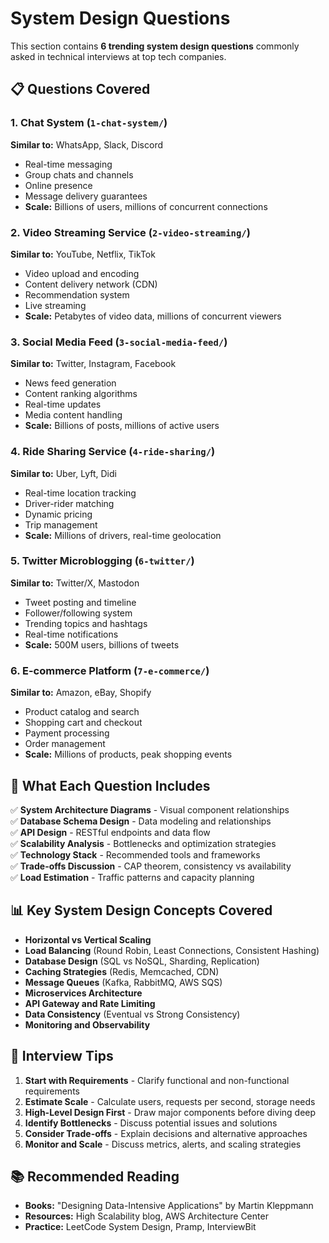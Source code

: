 # System Design Questions

This section contains **6 trending system design questions** commonly asked in technical interviews at top tech companies.

## 📋 **Questions Covered**

### **1. Chat System** (`1-chat-system/`)
**Similar to:** WhatsApp, Slack, Discord
- Real-time messaging
- Group chats and channels
- Online presence
- Message delivery guarantees
- **Scale:** Billions of users, millions of concurrent connections

### **2. Video Streaming Service** (`2-video-streaming/`)
**Similar to:** YouTube, Netflix, TikTok
- Video upload and encoding
- Content delivery network (CDN)
- Recommendation system
- Live streaming
- **Scale:** Petabytes of video data, millions of concurrent viewers

### **3. Social Media Feed** (`3-social-media-feed/`)
**Similar to:** Twitter, Instagram, Facebook
- News feed generation
- Content ranking algorithms
- Real-time updates
- Media content handling
- **Scale:** Billions of posts, millions of active users

### **4. Ride Sharing Service** (`4-ride-sharing/`)
**Similar to:** Uber, Lyft, Didi
- Real-time location tracking
- Driver-rider matching
- Dynamic pricing
- Trip management
- **Scale:** Millions of drivers, real-time geolocation

### **5. Twitter Microblogging** (`6-twitter/`)
**Similar to:** Twitter/X, Mastodon
- Tweet posting and timeline
- Follower/following system
- Trending topics and hashtags
- Real-time notifications
- **Scale:** 500M users, billions of tweets

### **6. E-commerce Platform** (`7-e-commerce/`)
**Similar to:** Amazon, eBay, Shopify
- Product catalog and search
- Shopping cart and checkout
- Payment processing
- Order management
- **Scale:** Millions of products, peak shopping events

## 🎯 **What Each Question Includes**

✅ **System Architecture Diagrams** - Visual component relationships  
✅ **Database Schema Design** - Data modeling and relationships  
✅ **API Design** - RESTful endpoints and data flow  
✅ **Scalability Analysis** - Bottlenecks and optimization strategies  
✅ **Technology Stack** - Recommended tools and frameworks  
✅ **Trade-offs Discussion** - CAP theorem, consistency vs availability  
✅ **Load Estimation** - Traffic patterns and capacity planning  

## 📊 **Key System Design Concepts Covered**

- **Horizontal vs Vertical Scaling**
- **Load Balancing** (Round Robin, Least Connections, Consistent Hashing)
- **Database Design** (SQL vs NoSQL, Sharding, Replication)
- **Caching Strategies** (Redis, Memcached, CDN)
- **Message Queues** (Kafka, RabbitMQ, AWS SQS)
- **Microservices Architecture**
- **API Gateway and Rate Limiting**
- **Data Consistency** (Eventual vs Strong Consistency)
- **Monitoring and Observability**

## 🚀 **Interview Tips**

1. **Start with Requirements** - Clarify functional and non-functional requirements
2. **Estimate Scale** - Calculate users, requests per second, storage needs
3. **High-Level Design First** - Draw major components before diving deep
4. **Identify Bottlenecks** - Discuss potential issues and solutions
5. **Consider Trade-offs** - Explain decisions and alternative approaches
6. **Monitor and Scale** - Discuss metrics, alerts, and scaling strategies

## 📚 **Recommended Reading**

- **Books:** "Designing Data-Intensive Applications" by Martin Kleppmann
- **Resources:** High Scalability blog, AWS Architecture Center
- **Practice:** LeetCode System Design, Pramp, InterviewBit 